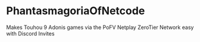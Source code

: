 # PhantasmagoriaOfNetcode
Makes Touhou 9 Adonis games via the PoFV Netplay ZeroTier Network easy with Discord Invites
